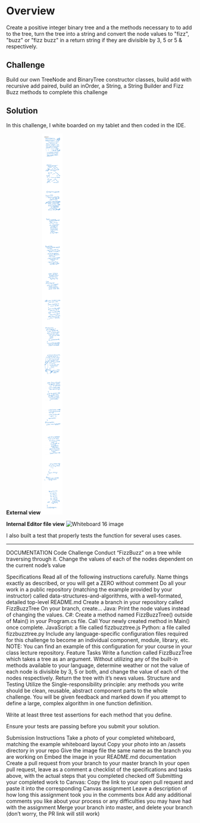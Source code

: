 # Overview

Create a positive integer binary tree and a the methods necessary to to add to the tree, turn the tree into a string 
and convert the node values to "fizz", "buzz" or "fizz buzz" in a return string  if they are divisible by 3, 5 or 5 &
 respectively. 

## Challenge
Build our own TreeNode and BinaryTree constructor classes, build add with recursive add paired, build 
an inOrder, a String, a String Builder and Fizz Buzz methods to complete this challenge

## Solution
In this challenge, I white boarded on my tablet and then coded in the IDE.

**External view**
![Whiteboard 16 image](https://github.com/FavoredFortune/data-structures-and-algorithms/blob/master/assets/Whiteboard16.png)

**Internal Editor file view**
![Whiteboard 16 image](/Users/sooz/codefellows/401Java/data-structures-and-algorithms/assets/Whiteboard16.png)

I also built a test that properly tests the function for several uses cases.

---------------------- 

DOCUMENTATION
Code Challenge
Conduct “FizzBuzz” on a tree while traversing through it. Change the values of each of the nodes dependent on the current node’s value

Specifications
Read all of the following instructions carefully. Name things exactly as described, or you will get a ZERO without comment
Do all your work in a public repository (matching the example provided by your instructor) called data-structures-and-algorithms, with a well-formated, detailed top-level README.md
Create a branch in your repository called FizzBuzzTree
On your branch, create…
Java: Print the node values instead of changing the values.
C#: Create a method named FizzBuzzTree() outside of Main() in your Program.cs file. Call Your newly created method in Main() once complete.
JavaScript: a file called fizzbuzztree.js
Python: a file called fizzbuzztree.py
Include any language-specific configuration files required for this challenge to become an individual component, module, library, etc.
NOTE: You can find an example of this configuration for your course in your class lecture repository.
Feature Tasks
Write a function called FizzBuzzTree which takes a tree as an argument.
Without utilizing any of the built-in methods available to your language, determine weather or not the value of each node is divisible by 3, 5 or both, and change the value of each of the nodes respectively. Return the tree with it’s news values.
Structure and Testing
Utilize the Single-responsibility principle: any methods you write should be clean, reusable, abstract component parts to the whole challenge. You will be given feedback and marked down if you attempt to define a large, complex algorithm in one function definition.

Write at least three test assertions for each method that you define.

Ensure your tests are passing before you submit your solution.

Submission Instructions
Take a photo of your completed whiteboard, matching the example whiteboard layout
Copy your photo into an /assets directory in your repo
Give the image file the same name as the branch you are working on
Embed the image in your README.md documentation
Create a pull request from your branch to your master branch
In your open pull request, leave as a comment a checklist of the specifications and tasks above, with the actual steps that you completed checked off
Submitting your completed work to Canvas:
Copy the link to your open pull request and paste it into the corresponding Canvas assignment
Leave a description of how long this assignment took you in the comments box
Add any additional comments you like about your process or any difficulties you may have had with the assignment
Merge your branch into master, and delete your branch (don’t worry, the PR link will still work)